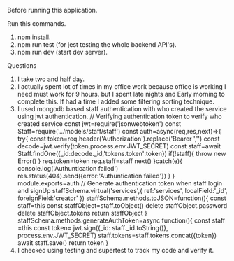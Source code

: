Before running this application.

Run this commands.
1. npm install.
2. npm run test (for jest testing the whole backend API's).
3. npm run dev (start dev server).

Questions

1. I take two and half day.
2. I actually spent lot of times in my office work because office is working I need must work for 9 hours. but I spent late nights and Early morning to complete this. If had a time I added some filtering sorting technique.
3. I used mongodb based staff authentication with who created the service using jwt authentication.
// Verifying authentication token to verify who created service
const jwt=require('jsonwebtoken')
const Staff=require('../models/staff/staff')
const auth=async(req,res,next)=>{
    try{
    const token=req.header('Authorization').replace('Bearer ','')
    const decode=jwt.verify(token,process.env.JWT_SECRET)
    const staff=await Staff.findOne({_id:decode._id,'tokens.token':token})
    if(!staff){
        throw new Error()
    }
    req.token=token
    req.staff=staff
    next()
    }catch(e){
        console.log('Authuntication failed')
       res.status(404).send({error:'Authuntication failed'}) 
    }
}
module.exports=auth
// Generate authentication token when staff login and signUp
staffSchema.virtual('services',{
    ref:'services',
    localField:'_id',
    foreignField:'creator'
})
staffSchema.methods.toJSON=function(){
    const staff=this
    const staffObject=staff.toObject()
    delete staffObject.password
    delete staffObject.tokens
    return staffObject
}
staffSchema.methods.generateAuthToken=async function(){
    const staff =this
    const token= jwt.sign({_id: staff._id.toString()}, process.env.JWT_SECRET)
    staff.tokens=staff.tokens.concat({token})
    await staff.save()
    return token
}
4. I checked using testing and supertest to track my code and verify it.